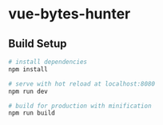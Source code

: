 # vue-bytes-hunter

## Build Setup

``` bash
# install dependencies
npm install

# serve with hot reload at localhost:8080
npm run dev

# build for production with minification
npm run build
```

